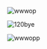 ![wwwop](https://github.com/user-attachments/assets/19957734-f98e-47ed-a447-76200f46eec4)

  ![120bye](https://github.com/user-attachments/assets/c01b81f6-3d52-4879-b557-bc262f645888)

![wwwopp](https://github.com/user-attachments/assets/37be74c4-139d-44b3-a7ee-183832beb2f7)



